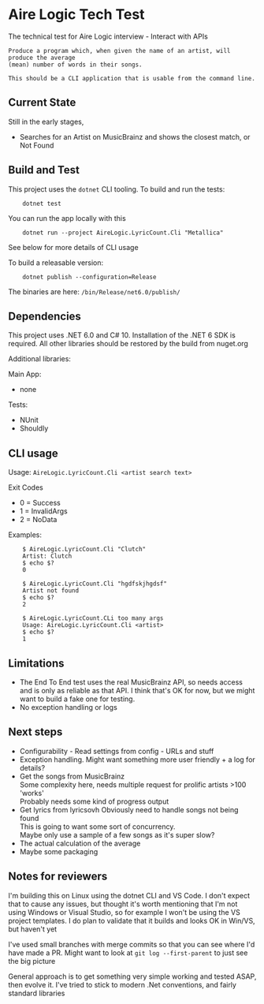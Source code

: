 # Aire Logic Tech Test

The technical test for Aire Logic interview - Interact with APIs

    Produce a program which, when given the name of an artist, will produce the average
    (mean) number of words in their songs.

    This should be a CLI application that is usable from the command line.

## Current State

Still in the early stages, 
- Searches for an Artist on MusicBrainz and shows the closest match, or Not Found


## Build and Test

This project uses the `dotnet` CLI tooling.  To build and run the tests:

```
    dotnet test
```

You can run the app locally with this
```
    dotnet run --project AireLogic.LyricCount.Cli "Metallica"
```
See below for more details of CLI usage

To build a releasable version:

```
    dotnet publish --configuration=Release
```
The binaries are here: `/bin/Release/net6.0/publish/`


## Dependencies

This project uses .NET 6.0 and C# 10.  Installation of the .NET 6 SDK is required.  All other libraries should be restored by the build from nuget.org

Additional libraries:

Main App:
- none

Tests:
- NUnit 
- Shouldly

## CLI usage

Usage: `AireLogic.LyricCount.Cli <artist search text>`

Exit Codes
- 0 = Success
- 1 = InvalidArgs
- 2 = NoData

Examples:

```
    $ AireLogic.LyricCount.Cli "Clutch"
    Artist: Clutch
    $ echo $?
    0

    $ AireLogic.LyricCount.Cli "hgdfskjhgdsf"
    Artist not found
    $ echo $?
    2

    $ AireLogic.LyricCount.CLi too many args
    Usage: AireLogic.LyricCount.Cli <artist>
    $ echo $?
    1
```

## Limitations
- The End To End test uses the real MusicBrainz API, so needs access and is only as reliable as that API.  I think that's OK for now, but we might want to build a fake one for testing.  
- No exception handling or logs

## Next steps
- Configurability - Read settings from config - URLs and stuff
- Exception handling.  Might want something more user friendly + a log for details?
- Get the songs from MusicBrainz  
  Some complexity here, needs multiple request for prolific artists >100 'works'  
  Probably needs some kind of progress output
- Get lyrics from lyricsovh
  Obviously need to handle songs not being found  
  This is going to want some sort of concurrency.  
  Maybe only use a sample of a few songs as it's super slow?
- The actual calculation of the average
- Maybe some packaging

## Notes for reviewers

I'm building this on Linux using the dotnet CLI and VS Code.
I don't expect that to cause any issues, but thought it's worth mentioning that I'm not using Windows or Visual Studio, so
for example I won't be using the VS project templates.  I do plan to validate that it builds and looks OK in Win/VS, but haven't yet

I've used small branches with merge commits so that you can see where I'd have made a PR.
Might want to look at `git log --first-parent` to just see the big picture

General approach is to get something very simple working and tested ASAP, then evolve it.  I've tried to stick to modern .Net conventions,
and fairly standard libraries
